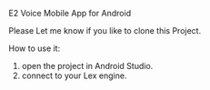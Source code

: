 E2 Voice Mobile App for Android

Please Let me know if you like to clone this Project.

How to use it:
1. open the project in Android Studio.
2. connect to your Lex engine.
